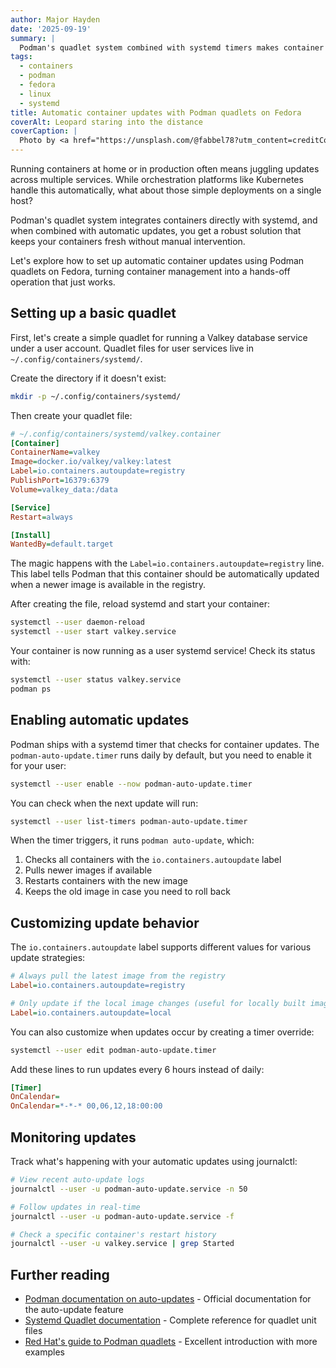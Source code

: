```yaml
---
author: Major Hayden
date: '2025-09-19'
summary: |
  Podman's quadlet system combined with systemd timers makes container updates easy and automatic.
tags:
  - containers
  - podman
  - fedora
  - linux
  - systemd
title: Automatic container updates with Podman quadlets on Fedora
coverAlt: Leopard staring into the distance
coverCaption: |
  Photo by <a href="https://unsplash.com/@fabbel78?utm_content=creditCopyText&utm_medium=referral&utm_source=unsplash">Fabien BELLANGER</a> on <a href="https://unsplash.com/photos/a-cheetah-cub-looks-attentively-into-the-distance-45xy4ugmnsM?utm_content=creditCopyText&utm_medium=referral&utm_source=unsplash">Unsplash</a>
---
```


Running containers at home or in production often means juggling updates across multiple services.
While orchestration platforms like Kubernetes handle this automatically, what about those simple deployments on a single host?

Podman's quadlet system integrates containers directly with systemd, and when combined with automatic updates, you get a robust solution that keeps your containers fresh without manual intervention.

Let's explore how to set up automatic container updates using Podman quadlets on Fedora, turning container management into a hands-off operation that just works.

## Setting up a basic quadlet

First, let's create a simple quadlet for running a Valkey database service under a user account.
Quadlet files for user services live in `~/.config/containers/systemd/`.

Create the directory if it doesn't exist:

```bash
mkdir -p ~/.config/containers/systemd/
```

Then create your quadlet file:

```ini
# ~/.config/containers/systemd/valkey.container
[Container]
ContainerName=valkey
Image=docker.io/valkey/valkey:latest
Label=io.containers.autoupdate=registry
PublishPort=16379:6379
Volume=valkey_data:/data

[Service]
Restart=always

[Install]
WantedBy=default.target
```

The magic happens with the `Label=io.containers.autoupdate=registry` line.
This label tells Podman that this container should be automatically updated when a newer image is available in the registry.

After creating the file, reload systemd and start your container:

```bash
systemctl --user daemon-reload
systemctl --user start valkey.service
```

Your container is now running as a user systemd service!
Check its status with:

```bash
systemctl --user status valkey.service
podman ps
```

## Enabling automatic updates

Podman ships with a systemd timer that checks for container updates.
The `podman-auto-update.timer` runs daily by default, but you need to enable it for your user:

```bash
systemctl --user enable --now podman-auto-update.timer
```

You can check when the next update will run:

```bash
systemctl --user list-timers podman-auto-update.timer
```

When the timer triggers, it runs `podman auto-update`, which:
1. Checks all containers with the `io.containers.autoupdate` label
2. Pulls newer images if available
3. Restarts containers with the new image
4. Keeps the old image in case you need to roll back

## Customizing update behavior

The `io.containers.autoupdate` label supports different values for various update strategies:

```ini
# Always pull the latest image from the registry
Label=io.containers.autoupdate=registry

# Only update if the local image changes (useful for locally built images)
Label=io.containers.autoupdate=local
```

You can also customize when updates occur by creating a timer override:

```bash
systemctl --user edit podman-auto-update.timer
```

Add these lines to run updates every 6 hours instead of daily:

```ini
[Timer]
OnCalendar=
OnCalendar=*-*-* 00,06,12,18:00:00
```

## Monitoring updates

Track what's happening with your automatic updates using journalctl:

```bash
# View recent auto-update logs
journalctl --user -u podman-auto-update.service -n 50

# Follow updates in real-time
journalctl --user -u podman-auto-update.service -f

# Check a specific container's restart history
journalctl --user -u valkey.service | grep Started
```

## Further reading

* [Podman documentation on auto-updates](https://docs.podman.io/en/latest/markdown/podman-auto-update.1.html) - Official documentation for the auto-update feature
* [Systemd Quadlet documentation](https://docs.podman.io/en/latest/markdown/podman-systemd.unit.5.html) - Complete reference for quadlet unit files
* [Red Hat's guide to Podman quadlets](https://www.redhat.com/sysadmin/quadlet-podman) - Excellent introduction with more examples
